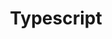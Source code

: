 ---
layout: typescript
title: Typescript
svg: typescript
permalink: /typescript/
date_updated: "July 15, 2022"
completion_time: "12 Hours"
---